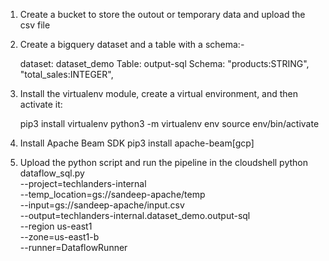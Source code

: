 1. Create a bucket to store the outout or temporary data and upload the csv file

2. Create a bigquery dataset and a table with a schema:- 
   
   dataset: dataset_demo
   Table: output-sql
   Schema:
      "products:STRING",
      "total_sales:INTEGER",

3. Install the virtualenv module, create a virtual environment, and then activate it:

   pip3 install virtualenv
   python3 -m virtualenv env
   source env/bin/activate

4. Install Apache Beam SDK
   pip3 install apache-beam[gcp]

5. Upload the python script and run the pipeline in the cloudshell
python dataflow_sql.py \
    --project=techlanders-internal \
    --temp_location=gs://sandeep-apache/temp \
    --input=gs://sandeep-apache/input.csv \
    --output=techlanders-internal.dataset_demo.output-sql \
    --region us-east1  \
    --zone=us-east1-b \
    --runner=DataflowRunner

